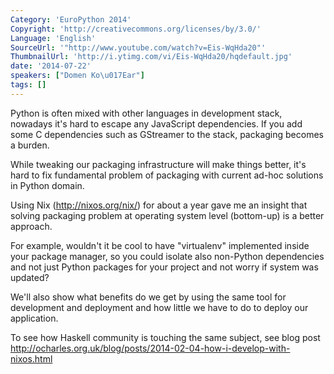 ```yaml
---
Category: 'EuroPython 2014'
Copyright: 'http://creativecommons.org/licenses/by/3.0/'
Language: 'English'
SourceUrl: '"http://www.youtube.com/watch?v=Eis-WqHda20"'
ThumbnailUrl: 'http://i.ytimg.com/vi/Eis-WqHda20/hqdefault.jpg'
date: '2014-07-22'
speakers: ["Domen Ko\u017Ear"]
tags: []
---
```

Python is often mixed with other languages in development stack, nowadays it's hard to escape any JavaScript dependencies. If you add some C dependencies such as GStreamer to the stack, packaging becomes a burden.

While tweaking our packaging infrastructure will make things better, it's hard to fix fundamental problem of packaging with current ad-hoc solutions in Python domain.

Using Nix (http://nixos.org/nix/) for about a year gave me an insight that solving packaging problem at operating system level (bottom-up) is a better approach.

For example, wouldn't it be cool to have "virtualenv" implemented inside your package manager, so you could isolate also non-Python dependencies and not just Python packages for your project and not worry if system was updated?

We'll also show what benefits do we get by using the same tool for development and deployment and how little we have to do to deploy our application.

To see how Haskell community is touching the same subject, see blog post http://ocharles.org.uk/blog/posts/2014-02-04-how-i-develop-with-nixos.html

